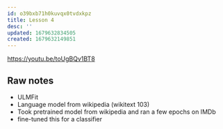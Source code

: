 ```yaml
---
id: o39bxb71h0kuvqx0tvdxkpz
title: Lesson 4
desc: ''
updated: 1679632834505
created: 1679632149851
---
```


https://youtu.be/toUgBQv1BT8

## Raw notes

* ULMFit
* Language model from wikipedia (wikitext 103)
* Took pretrained model from wikipedia and ran a few epochs on IMDb
* fine-tuned this for a classifier
